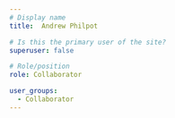 ```yaml
---
# Display name
title:  Andrew Philpot

# Is this the primary user of the site?
superuser: false

# Role/position
role: Collaborator

user_groups:
  - Collaborator
---
```

